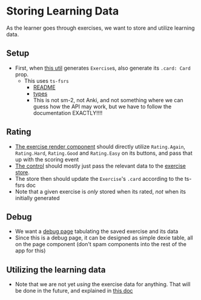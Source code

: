 # Storing Learning Data

As the learner goes through exercises, we want to store and utilize learning data.

## Setup

- First, when [this util](../src/utils/generateExercises.ts) generates `Exercise`s, also generate its `.card: Card` prop.
    - This uses `ts-fsrs`
      - [README](https://raw.githubusercontent.com/open-spaced-repetition/ts-fsrs/refs/heads/main/README.md)
      - [types](https://raw.githubusercontent.com/open-spaced-repetition/ts-fsrs/refs/heads/main/src/fsrs/types.ts)
      - This is not sm-2, not Anki, and not something where we can guess how the API may work, but we have to follow the documentation EXACTLY!!!!

## Rating

- [The exercise render component](../src/components/practice/exercise/ExerciseFlashcardRender.vue) should directly utilize `Rating.Again`, `Rating.Hard`, `Rating.Good` and `Rating.Easy` on its buttons, and pass that up with the scoring event
- [The control](../src/components/practice/exercise/ExerciseFlashcardControl.vue) should mostly just pass the relevant data to the [exercise store](../src/stores/exerciseStore.ts).
- The store then should update the `Exercise`'s `.card` according to the ts-fsrs doc
- Note that a given exercise is *only* stored when its rated, *not* when its initially generated

## Debug

- We want a [debug page](../src/pages/debug/DebugExerciseData.vue) tabulating the saved exercise and its data
- Since this is a debug page, it can be designed as simple dexie table, all on the page component (don't spam components into the rest of the app for this)

## Utilizing the learning data

- Note that we are not yet *using* the exercise data for anything. That will be done in the future, and explained in [this doc](using-exercise-learning-data.md)